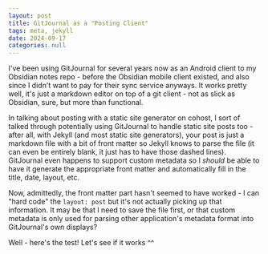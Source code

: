 ```yaml
---
layout: post
title: GitJournal as a "Posting Client"
tags: meta, jekyll
date: 2024-09-17
categories: null
---
```


I've been using GitJournal for several years now as an Android client to my Obsidian notes repo - before the Obsidian mobile client existed, and also since I didn't want to pay for their sync service anyways. It works pretty well, it's just a markdown editor on top of a git client - not as slick as Obsidian, sure, but more than functional.

In talking about posting with a static site generator on cohost, I sort of talked through potentially using GitJournal to handle static site posts too - after all, with Jekyll (and most static site generators), your post is just a markdown file with a bit of front matter so Jekyll knows to parse the file (it can even be entirely blank, it just has to have those dashed lines). GitJournal even happens to support custom metadata so I *should* be able to have it generate the appropriate front matter and automatically fill in the title, date, layout, etc.

Now, admittedly, the front matter part hasn't seemed to have worked - I can "hard code" the `layout: post` but it's not actually picking up that information. It may be that I need to save the file first, or that custom metadata is only used for parsing other application's metadata format into GitJournal's own displays?

Well - here's the test! Let's see if it works ^^
